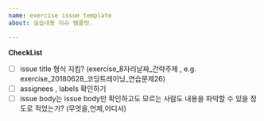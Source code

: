 ```yaml
---
name: exercise issue template
about: 실습내용 이슈 템플릿.

---
```

**CheckList**
- [ ] issue title 형식 지킴? (exercise_8자리날짜_간략주제 , e.g. exercise_20180628_코딩트레이닝_연습문제26)
- [ ] assignees , labels 확인하기 
- [ ] issue body는 issue body만 확인하고도 모르는 사람도 내용을 파악할 수 있을 정도로 적었는가? (무엇을,언제,어디서)
